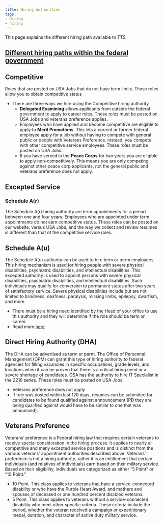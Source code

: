 ```yaml
---
title: Hiring Authorities
tags:
- Hiring
- hiring
---
```

This page explains the different hiring path available to TTS

## [Different hiring paths within the federal government](https://www.usajobs.gov/Help/working-in-government/unique-hiring-paths/)

## Competitive
Roles that are posted on USA Jobs that do not have term limits. These roles allow you to obtain competitive status 
* There are three ways we hire using the Competitive hiring authority  
  * **Delegated Examining**  allows applicants from outside the federal government to apply to career roles. These roles must be posted on USA Jobs and veterans preference applies.
  * Employees who have applied and become competitive are eligible to apply to **Merit Promotions**. This lets a current or former federal employee apply for a job without having to compete with general public or people with Veterans Preference. Instead, you compete with other competitive service employees. These roles must be posted on USA Jobs.
  * If you have served in the **Peace Corps** for two years you are eligible to apply non-competitively.  This means you are only competing against other peace corp applicants, not the general public and veterans preference does not apply. 

## Excepted Service 
### Schedule A(r)
The Schedule A(r) hiring authority are term appointments for a period between one and four years.
Employees who are appointed under term appointments do not earn competitive status. These roles can be posted on our website, versus USA Jobs, and the way we collect and review resumes is different than that of the competitive service roles.

## Schedule A(u)
The Schedule A(u) authority can be used to hire term or perm employees. This hiring mechanism is used for hiring people with severe physical disabilities, psychiatric disabilities, and intellectual disabilities. This excepted authority is used to appoint persons with severe physical disabilities, psychiatric disabilities, and intellectual disabilities. Such individuals may qualify for conversion to permanent status after two years of satisfactory service. Severe physical disabilities include but are not limited to blindness, deafness, paralysis, missing limbs, epilepsy, dwarfism, and more.
* There must be a hiring need identified by the Head of your office to use this authority and they will determine if the role should be term or career.
* Read more [here](https://docs.google.com/document/d/1WnvPtg6QxcrX8UQZWBZhGiRfxWphl7Nd7oy5gPXrVaQ/edit?usp=sharing)

## Direct Hiring Authority (DHA)
The DHA can be advertised as term or perm. The Office of Personnel Management (OPM) can grant this type of hiring authority to federal agencies for filling vacancies in specific occupations, grade levels, and locations when it can be proven that there is a critical hiring need or a severe shortage of candidates. GSA has the authority to hire IT Specialist in the 2210 series. These roles must be posted on USA Jobs. 
* Veterans preference does not apply
* If role was posted within last 120 days, resumes can be submitted for candidates to be found qualified against announcement (PD they are being qualified against would have to be similar to one that was announced).

## Veterans Preference
Veterans’ preference is a Federal hiring law that requires certain veterans to receive special consideration
in the hiring process. It applies to nearly all competitive and many excepted service positions and is distinct
from the various veterans’ appointment authorities described above. Veterans’ preference is not a hiring
authority; rather it is an entitlement that certain individuals (and relatives of individuals) earn based on
their military service.<br>
Based on their eligibility, individuals are categorized as either “5 Point” or “10 Point.”
* 10 Point. This class applies to veterans that have a service-connected disability or who have the
Purple Heart Award, and mothers and spouses of deceased or one hundred percent disabled
veterans.
* 5 Point. This class applies to veterans without a service-connected disability who meet other
specific criteria. These criteria include the period, whether the veteran received a campaign or
expeditionary medal, duration, and character of active duty military service.

